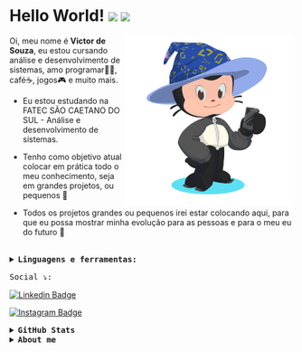# Hello World! <img src="https://raw.githubusercontent.com/kaueMarques/kaueMarques/master/hi.gif" width="30px">  <img src="https://user-images.githubusercontent.com/5713670/87202985-820dcb80-c2b6-11ea-9f56-7ec461c497c3.gif" width="45px">

<img align='right' src='my-octocat-1626134493439.png' width='300"'>

 
Oi, meu nome é <strong>Victor de Souza</strong>, eu estou cursando análise e desenvolvimento de sistemas, amo programar👨‍💻, café☕, jogos🎮 e muito mais.

-  Eu estou estudando na FATEC SÃO CAETANO DO SUL - Análise e desenvolvimento de sistemas.
-  Tenho como objetivo atual colocar em prática todo o meu conhecimento, seja em grandes projetos, ou pequenos 🙂

- Todos os projetos grandes ou pequenos irei estar colocando aqui, para que eu possa mostrar minha evolução para as pessoas e para o meu eu do futuro 🙂
<br><br> 


<details><summary><b><kbd><kbd>Linguagens e ferramentas:</kbd><br> </kbd></b></summary>
 <br>
<img height="26" title="C#" alt="C#" src="https://icongr.am/devicon/csharp-original.svg?size=128&color=currentColor"> &nbsp;
<img height="26" title=".NET" alt=".NET" src="https://icongr.am/devicon/dot-net-original-wordmark.svg?size=128&color=currentColor"> &nbsp;
<img height="26" title="Visual Basic" alt="Visual Basic" src="https://img.icons8.com/fluency/50/000000/visual-basic.png"> &nbsp;
<img height="26" title="Linux" alt="Linux" src="https://cdn.icon-icons.com/icons2/2415/PNG/512/linux_original_logo_icon_146433.png"> &nbsp;
<img height="26" title="Java" alt="Java" src="https://icongr.am/devicon/java-plain-wordmark.svg?size=148&color=ffffff"> &nbsp;


<img height="26" title="HTML" alt="HTML" src="https://raw.githubusercontent.com/devicons/devicon/master/icons/html5/html5-original.svg"> &nbsp;
<img height="26" title="CSS" alt="CSS" src="https://raw.githubusercontent.com/devicons/devicon/master/icons/css3/css3-original.svg"> &nbsp;
<img height="26" title="Javascript" alt="Javascript" src="https://raw.githubusercontent.com/devicons/devicon/master/icons/javascript/javascript-original.svg"> &nbsp;
<img height="26" title="MySQL" alt="MySQL" src="https://icongr.am/devicon/mysql-original.svg?size=128&color=currentColor"> &nbsp;
<img height="26" title="Postgres" alt="Postgres" src="https://cdn.jsdelivr.net/gh/devicons/devicon/icons/postgresql/postgresql-original.svg"> &nbsp;
 
</details>

<kbd>Social ⤵:</kbd>

  [![Linkedin Badge](https://img.shields.io/badge/-Linkedin-1a1adc?style=flat-square&logo=Linkedin&logoColor=white&link=https://www.linkedin.com/in/kevinfernandes/?locale=en_US)](https://www.linkedin.com/in/victor-souza-bb43971a2/) 

  [![Instagram Badge](https://img.shields.io/badge/-Instagram-1a1adc?style=flat-square&logo=Instagram&logoColor=white&link=https://https://www.instagram.com/zcodexs//)](https://www.instagram.com/__victor.souza__/)


<details><summary><b><kbd>GitHub Stats</kbd></b></summary>
  <img src="https://github-readme-stats.vercel.app/api?username=VictorSouza01&show_icons=true&title_color=fff&icon_color=00d9ff&text_color=c9d1d9&bg_color=161b22" alt="gustavoabell" />
  <img src="https://github-readme-stats.vercel.app/api/top-langs/?username=VictorSouza01&layout=compact&show_icons=true&title_color=fff&icon_color=fff&text_color=c9d1d9&bg_color=161b22" alt="Top langs" />

</details>


<details><summary><b><kbd>About me</kbd></b></summary>
  
  - [About me](https://victorsouza01.github.io/About-Me/)
 
</details>
